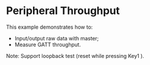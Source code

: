 # Peripheral Throughput

This example demonstrates how to:

* Input/output raw data with master;
* Measure GATT throughput.

Note: Support loopback test (reset while pressing Key1 ).

